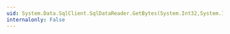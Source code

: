 ```yaml
---
uid: System.Data.SqlClient.SqlDataReader.GetBytes(System.Int32,System.Int64,System.Byte[],System.Int32,System.Int32)
internalonly: False
---
```

